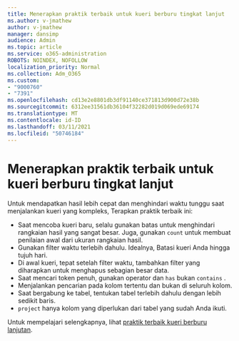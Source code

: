 ```yaml
---
title: Menerapkan praktik terbaik untuk kueri berburu tingkat lanjut
ms.author: v-jmathew
author: v-jmathew
manager: dansimp
audience: Admin
ms.topic: article
ms.service: o365-administration
ROBOTS: NOINDEX, NOFOLLOW
localization_priority: Normal
ms.collection: Adm_O365
ms.custom:
- "9000760"
- "7391"
ms.openlocfilehash: cd13e2e8801db3df91140ce371813d900d72e38b
ms.sourcegitcommit: 6312ee31561db36104f32282d019d069ede69174
ms.translationtype: MT
ms.contentlocale: id-ID
ms.lasthandoff: 03/11/2021
ms.locfileid: "50746184"
---
```

# <a name="apply-best-practices-for-advanced-hunting-queries"></a>Menerapkan praktik terbaik untuk kueri berburu tingkat lanjut

Untuk mendapatkan hasil lebih cepat dan menghindari waktu tunggu saat menjalankan kueri yang kompleks, Terapkan praktik terbaik ini:

- Saat mencoba kueri baru, selalu gunakan batas untuk menghindari rangkaian hasil yang sangat besar. Juga, gunakan `count` untuk membuat penilaian awal dari ukuran rangkaian hasil.
- Gunakan filter waktu terlebih dahulu. Idealnya, Batasi kueri Anda hingga tujuh hari.
- Di awal kueri, tepat setelah filter waktu, tambahkan filter yang diharapkan untuk menghapus sebagian besar data.
- Saat mencari token penuh, gunakan operator dan `has` bukan `contains` .
- Menjalankan pencarian pada kolom tertentu dan bukan di seluruh kolom.
- Saat bergabung ke tabel, tentukan tabel terlebih dahulu dengan lebih sedikit baris.
- `project` hanya kolom yang diperlukan dari tabel yang sudah Anda ikuti.

Untuk mempelajari selengkapnya, lihat [praktik terbaik kueri berburu lanjutan](https://go.microsoft.com/fwlink/?linkid=2144812).
